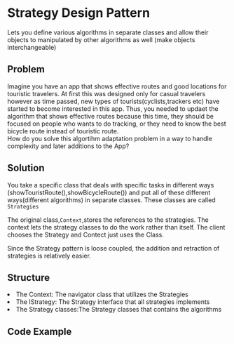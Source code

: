 # Strategy Design Pattern
Lets you define various algorithms in separate classes and allow their objects to manipulated by other algorithms as well (make objects interchangeable)
## Problem
Imagine you have an app that shows effective routes and good locations for touristic travelers.
At first this was designed only for casual travelers however as time passed, new types of tourists(cyclists,trackers etc) have started to become interested in this app.
Thus, you needed to updaet the algorithm that shows effective routes because this time, they should be focused on people who wants to do tracking, or they need to know the best bicycle route instead of touristic route. <br/>
How do you solve this algortihm adaptation problem in a way to handle complexity and later additions to the App?
## Solution
You take a specific class that deals with specific tasks in different ways (showTouristRoute(),showBicycleRoute()) and put all of these different ways(different algorithms) in separate classes. These classes are called `Strategies`

The original class,`Context`,stores the references to the strategies. The context lets the strategy classes to do the work rather than itself.
The client chooses the Strategy and Contect just uses the Class.

Since the Strategy pattern is loose coupled, the addition and retraction of strategies is relatively easier.
## Structure
<li> The Context: The navigator class that utilizes the Strategies </li>
<li> The IStrategy: The Strategy interface that all strategies implements </li>
<li> The Strategy classes:The Strategy classes that contains the algorithms </li> 

## Code Example